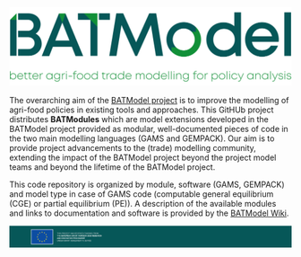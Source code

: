 ![BATModel_logowide](https://github.com/BATModules/BATModules/blob/main/images/BATModel_logo_wide.png)




The overarching aim of the [BATModel project](www.BATModel.eu) is to improve the modelling of agri-food policies in existing tools and approaches. This GitHUb project distributes **BATModules** which are model extensions developed in the BATModel project provided as modular, well-documented pieces of code in the two main modelling languages (GAMS and GEMPACK). Our aim is to provide project advancements to the (trade) modelling community, extending the impact of the BATModel project beyond the project model teams and beyond the lifetime of the BATModel project.

This code repository is organized by module, software (GAMS, GEMPACK) and model type in case of GAMS code (computable general equilibrium (CGE) or partial equilibrium (PE)). A description of the available modules and links to documentation and software is provided by the [BATModel Wiki](https://github.com/BATModules/BATModules/wiki).  

![BATModel_EUacknowledgement](https://github.com/BATModules/BATModules/blob/main/images/BATModel_EUAcknowledgement_bottom.png)
